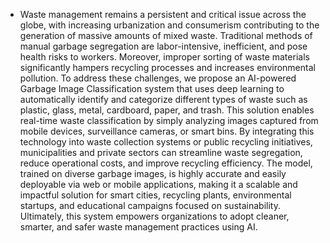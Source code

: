 * Waste management remains a persistent and critical issue across the globe, with increasing urbanization and consumerism contributing to the generation of massive amounts of mixed waste. Traditional methods of manual garbage segregation are labor-intensive, inefficient, and pose health risks to workers. Moreover, improper sorting of waste materials significantly hampers recycling processes and increases environmental pollution. To address these challenges, we propose an AI-powered Garbage Image Classification system that uses deep learning to automatically identify and categorize different types of waste such as plastic, glass, metal, cardboard, paper, and trash. This solution enables real-time waste classification by simply analyzing images captured from mobile devices, surveillance cameras, or smart bins. By integrating this technology into waste collection systems or public recycling initiatives, municipalities and private sectors can streamline waste segregation, reduce operational costs, and improve recycling efficiency. The model, trained on diverse garbage images, is highly accurate and easily deployable via web or mobile applications, making it a scalable and impactful solution for smart cities, recycling plants, environmental startups, and educational campaigns focused on sustainability. Ultimately, this system empowers organizations to adopt cleaner, smarter, and safer waste management practices using AI.

